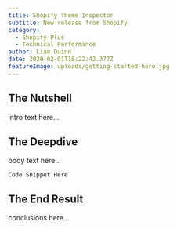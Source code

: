 ```yaml
---
title: Shopify Theme Inspector
subtitle: New release from Shopify
category:
  - Shopify Plus
  - Technical Performance
author: Liam Quinn
date: 2020-02-01T18:22:42.377Z
featureImage: uploads/getting-started-hero.jpg
---
```

## The Nutshell

intro text here...

## The Deepdive

body text here...

```
Code Snippet Here
```



## The End Result

conclusions here...
